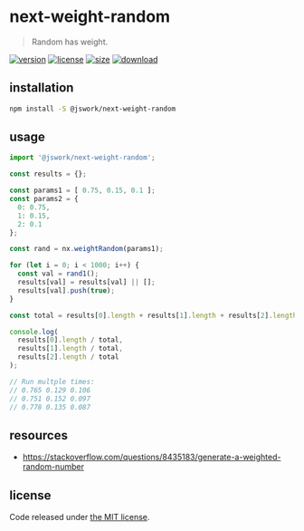 # next-weight-random
> Random has weight.

[![version][version-image]][version-url]
[![license][license-image]][license-url]
[![size][size-image]][size-url]
[![download][download-image]][download-url]

## installation
```bash
npm install -S @jswork/next-weight-random
```

## usage
```js
import '@jswork/next-weight-random';

const results = {};

const params1 = [ 0.75, 0.15, 0.1 ];
const params2 = {
  0: 0.75,
  1: 0.15,
  2: 0.1
};

const rand = nx.weightRandom(params1);

for (let i = 0; i < 1000; i++) {
  const val = rand1();
  results[val] = results[val] || [];
  results[val].push(true);
}

const total = results[0].length + results[1].length + results[2].length;

console.log(
  results[0].length / total,
  results[1].length / total,
  results[2].length / total
);

// Run multple times:
// 0.765 0.129 0.106
// 0.751 0.152 0.097
// 0.778 0.135 0.087
```

## resources
- https://stackoverflow.com/questions/8435183/generate-a-weighted-random-number

## license
Code released under [the MIT license](https://github.com/afeiship/next-weight-random/blob/master/LICENSE.txt).

[version-image]: https://img.shields.io/npm/v/@jswork/next-weight-random
[version-url]: https://npmjs.org/package/@jswork/next-weight-random

[license-image]: https://img.shields.io/npm/l/@jswork/next-weight-random
[license-url]: https://github.com/afeiship/next-weight-random/blob/master/LICENSE.txt

[size-image]: https://img.shields.io/bundlephobia/minzip/@jswork/next-weight-random
[size-url]: https://github.com/afeiship/next-weight-random/blob/master/dist/next-weight-random.min.js

[download-image]: https://img.shields.io/npm/dm/@jswork/next-weight-random
[download-url]: https://www.npmjs.com/package/@jswork/next-weight-random
